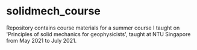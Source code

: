 # solidmech_course
 
Repository contains course materials for a summer course I taught on 'Principles of solid mechanics for geophysicists', taught at NTU Singapore from May 2021 to July 2021.
